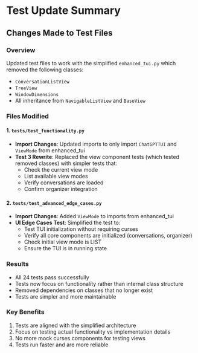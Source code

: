 # Test Update Summary

## Changes Made to Test Files

### Overview
Updated test files to work with the simplified `enhanced_tui.py` which removed the following classes:
- `ConversationListView`
- `TreeView`
- `WindowDimensions`
- All inheritance from `NavigableListView` and `BaseView`

### Files Modified

#### 1. `tests/test_functionality.py`
- **Import Changes**: Updated imports to only import `ChatGPTTUI` and `ViewMode` from enhanced_tui
- **Test 3 Rewrite**: Replaced the view component tests (which tested removed classes) with simpler tests that:
  - Check the current view mode
  - List available view modes
  - Verify conversations are loaded
  - Confirm organizer integration

#### 2. `tests/test_advanced_edge_cases.py`
- **Import Changes**: Added `ViewMode` to imports from enhanced_tui
- **UI Edge Cases Test**: Simplified the test to:
  - Test TUI initialization without requiring curses
  - Verify all core components are initialized (conversations, organizer)
  - Check initial view mode is LIST
  - Ensure the TUI is in running state

### Results
- All 24 tests pass successfully
- Tests now focus on functionality rather than internal class structure
- Removed dependencies on classes that no longer exist
- Tests are simpler and more maintainable

### Key Benefits
1. Tests are aligned with the simplified architecture
2. Focus on testing actual functionality vs implementation details
3. No more mock curses components for testing views
4. Tests run faster and are more reliable